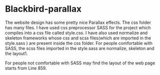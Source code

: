 # Blackbird-parallax

The website design has some pretty nice Parallax effects.
The css folder has many files. I have used css preprocessor SASS for the project which compiles into a css file called style.css.
I have also used normalize and skeleton frameworks whose css and scss files(which are imported in the style.sass ) are present inside the css folder.
For people comfortable with SASS, the scss files imported in the style.sass are normalize, skeleton and the layout1.

For people not comfortable with SASS may find the layout of the web page starts from Line 859.
